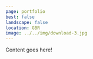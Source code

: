 ```yaml
---
page: portfolio
best: false
landscape: false
location: GBR
image: ../../img/download-3.jpg
---
```

Content goes here!
